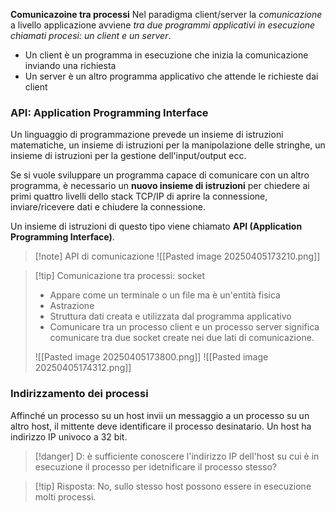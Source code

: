 **Comunicazoine tra processi**
Nel paradigma client/server la *comunicazione* a livello applicazione avviene *tra due programmi applicativi in esecuzione chiamati procesi: un client e un server*.
- Un client è un programma in esecuzione che inizia la comunicazione inviando una richiesta
- Un server è un altro programma applicativo che attende le richieste dai client
### API: Application Programming Interface 
Un linguaggio di programmazione prevede un insieme di istruzioni matematiche, un insieme di istruzioni per la manipolazione delle stringhe, un insieme di istruzioni per la gestione dell'input/output ecc.

Se si vuole sviluppare un programma capace di comunicare con un altro programma, è necessario un **nuovo insieme di istruzioni** per chiedere ai primi quattro livelli dello stack TCP/IP di aprire la connessione, inviare/ricevere dati e chiudere la connessione.

Un insieme di istruzioni di questo tipo viene chiamato **API (Application Programming Interface)**.

>[!note] API di comunicazione
>![[Pasted image 20250405173210.png]]

>[!tip] Comunicazione tra processi: socket
>- Appare come un terminale o un file ma è un'entità fisica
>- Astrazione
>- Struttura dati creata e utilizzata dal programma applicativo
>- Comunicare tra un processo client e un processo server significa comunicare tra due socket create nei due lati di comunicazione.
>
>![[Pasted image 20250405173800.png]]
>![[Pasted image 20250405174312.png]]

### Indirizzamento dei processi 
 Affinché un processo su un host invii un messaggio a un processo su un altro host, il mittente deve identificare il processo desinatario. Un host ha indirizzo IP univoco a 32 bit.
 >[!danger] D: è sufficiente conoscere l'indirizzo IP dell'host su cui è in esecuzione il processo per idetnificare il processo stesso?
 
 >[!tip] Risposta: No, sullo stesso host possono essere in esecuzione molti processi.
 
 
